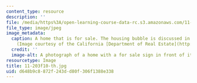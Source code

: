 ```yaml
---
content_type: resource
description: ''
file: /media/https%3A/open-learning-course-data-rc.s3.amazonaws.com/11-203-microeconomics-fall-2010/d648b9c8872f243dd80f306f1388e338_11-203f10-th.jpg
file_type: image/jpeg
image_metadata:
  caption: A home that is for sale. The housing bubble is discussed in session 6.
    (Image courtesy of the California [Department of Real Estate](http://www.dre.ca.gov/mlb_home.html).)
  credit: ''
  image-alt: A photograph of a home with a for sale sign in front of it.
resourcetype: Image
title: 11-203f10-th.jpg
uid: d648b9c8-872f-243d-d80f-306f1388e338
---
```

